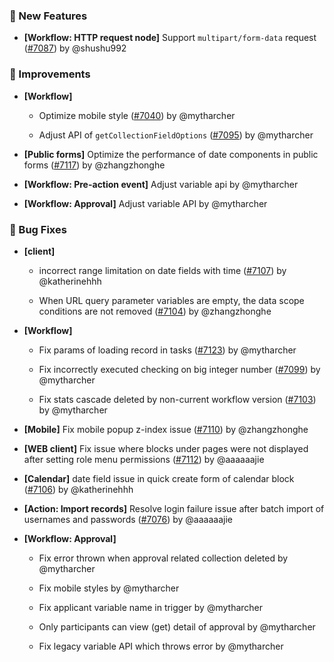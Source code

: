 ### 🎉 New Features

- **[Workflow: HTTP request node]** Support `multipart/form-data` request ([#7087](https://github.com/nocobase/nocobase/pull/7087)) by @shushu992

### 🚀 Improvements

- **[Workflow]**
  - Optimize mobile style ([#7040](https://github.com/nocobase/nocobase/pull/7040)) by @mytharcher

  - Adjust API of `getCollectionFieldOptions` ([#7095](https://github.com/nocobase/nocobase/pull/7095)) by @mytharcher

- **[Public forms]** Optimize the performance of date components in public forms ([#7117](https://github.com/nocobase/nocobase/pull/7117)) by @zhangzhonghe

- **[Workflow: Pre-action event]** Adjust variable api by @mytharcher

- **[Workflow: Approval]** Adjust variable API by @mytharcher

### 🐛 Bug Fixes

- **[client]**
  - incorrect range limitation on date fields with time ([#7107](https://github.com/nocobase/nocobase/pull/7107)) by @katherinehhh

  - When URL query parameter variables are empty, the data scope conditions are not removed ([#7104](https://github.com/nocobase/nocobase/pull/7104)) by @zhangzhonghe

- **[Workflow]**
  - Fix params of loading record in tasks ([#7123](https://github.com/nocobase/nocobase/pull/7123)) by @mytharcher

  - Fix incorrectly executed checking on big integer number ([#7099](https://github.com/nocobase/nocobase/pull/7099)) by @mytharcher

  - Fix stats cascade deleted by non-current workflow version ([#7103](https://github.com/nocobase/nocobase/pull/7103)) by @mytharcher

- **[Mobile]** Fix mobile popup z-index issue ([#7110](https://github.com/nocobase/nocobase/pull/7110)) by @zhangzhonghe

- **[WEB client]** Fix issue where blocks under pages were not displayed after setting role menu permissions ([#7112](https://github.com/nocobase/nocobase/pull/7112)) by @aaaaaajie

- **[Calendar]** date field issue in quick create form of calendar block ([#7106](https://github.com/nocobase/nocobase/pull/7106)) by @katherinehhh

- **[Action: Import records]** Resolve login failure issue after batch import of usernames and passwords ([#7076](https://github.com/nocobase/nocobase/pull/7076)) by @aaaaaajie

- **[Workflow: Approval]**
  - Fix error thrown when approval related collection deleted by @mytharcher

  - Fix mobile styles by @mytharcher

  - Fix applicant variable name in trigger by @mytharcher

  - Only participants can view (get) detail of approval by @mytharcher

  - Fix legacy variable API which throws error by @mytharcher

